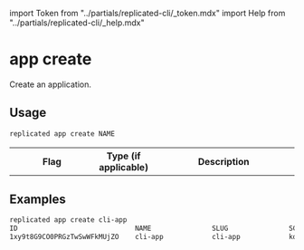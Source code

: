import Token from "../partials/replicated-cli/_token.mdx"
import Help from "../partials/replicated-cli/_help.mdx"

# app create

Create an application.

## Usage
```bash
replicated app create NAME
```

<table>
  <tr>
    <th width="30%">Flag</th>
    <th width="20%">Type (if applicable)</th>
    <th width="50%">Description</th>
  </tr>
  <Help/>
  <Token/>
</table>

## Examples
```bash
replicated app create cli-app
ID                             NAME               SLUG               SCHEDULER
1xy9t8G9CO0PRGzTwSwWFkMUjZO    cli-app            cli-app            kots
```
